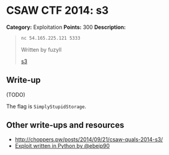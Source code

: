 # CSAW CTF 2014: s3

**Category:** Exploitation
**Points:** 300
**Description:**

> ```bash
> nc 54.165.225.121 5333
> ```
>
> Written by fuzyll
>
> [s3](s3)

## Write-up

(TODO)

The flag is `SimplyStupidStorage`.

## Other write-ups and resources

* <http://choppers.pw/posts/2014/09/21/csaw-quals-2014-s3/>
* [Exploit written in Python by @ebeip90](https://gist.github.com/ebeip90/c6cb842b66fcc1680ea7)

